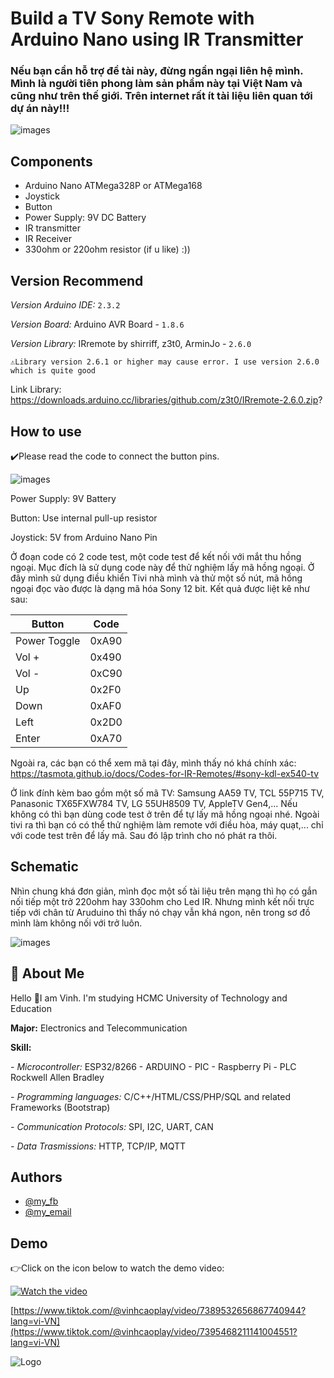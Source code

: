 
# Build a TV Sony Remote with Arduino Nano using IR Transmitter

### Nếu bạn cần hỗ trợ đề tài này, đừng ngần ngại liên hệ mình. Mình là người tiên phong làm sản phẩm này tại Việt Nam và cũng như trên thế giới. Trên internet rất ít tài liệu liên quan tới dự án này!!!

![images](https://github.com/VinhCao09/Making_a_RemoteTVSony/blob/main/images/1.jpg)

## Components
- Arduino Nano ATMega328P or ATMega168
- Joystick
- Button
- Power Supply: 9V DC Battery
- IR transmitter
- IR Receiver
- 330ohm or 220ohm resistor (if u like) :))

## Version Recommend
*Version Arduino IDE:*
`2.3.2`

*Version Board:* Arduino AVR Board - `1.8.6`

*Version Library:* IRremote by shirriff, z3t0, ArminJo - `2.6.0`

`⚠️Library version 2.6.1 or higher may cause error. I use version 2.6.0 which is quite good`

Link Library: https://downloads.arduino.cc/libraries/github.com/z3t0/IRremote-2.6.0.zip?

## How to use

✔️Please read the code to connect the button pins.

![images](https://github.com/VinhCao09/Making_a_RemoteTVSony/blob/main/images/3.jpg)

Power Supply: 9V Battery

Button: Use internal pull-up resistor

Joystick: 5V from Arduino Nano Pin

Ở đoạn code có 2 code test, một code test để kết nối với mắt thu hồng ngoại. Mục đích là sử dụng code này để thử nghiệm lấy mã hồng ngoại. Ở đây mình sử dụng điều khiển Tivi nhà mình và thử một số nút, mã hồng ngoại đọc vào được là dạng mã hóa Sony 12 bit. Kết quả được liệt kê như sau:

Button |Code | 
--- | --- |
Power Toggle | 0xA90 |
Vol + | 0x490 |
Vol - | 0xC90 |
Up | 0x2F0 |
Down | 0xAF0 |
Left| 0x2D0 |
Enter | 0xA70 |

Ngoài ra, các bạn có thể xem mã tại đây, mình thấy nó khá chính xác: https://tasmota.github.io/docs/Codes-for-IR-Remotes/#sony-kdl-ex540-tv

Ở link đính kèm bao gồm một số mã TV: Samsung AA59 TV, TCL 55P715 TV, Panasonic TX65FXW784 TV, LG 55UH8509 TV, AppleTV Gen4,... Nếu không có thì bạn dùng code test ở trên để tự lấy mã hồng ngoại nhé. Ngoài tivi ra thì bạn có có thể thử nghiệm làm remote với điều hòa, máy quạt,... chỉ với code test trên để lấy mã. Sau đó lập trình cho nó phát ra thôi.

## Schematic

Nhìn chung khá đơn giản, mình đọc một số tài liệu trên mạng thì họ có gắn nối tiếp một trở 220ohm hay 330ohm cho Led IR. Nhưng mình kết nối trực tiếp với chân từ Aruduino thì thấy nó chạy vẫn khá ngon, nên trong sơ đồ mình làm không nối với trở luôn.

![images](https://github.com/VinhCao09/Making_a_RemoteTVSony/blob/main/images/4.jpg)

## 

## 🚀 About Me
Hello 👋I am Vinh. I'm studying HCMC University of Technology and Education

**Major:** Electronics and Telecommunication

**Skill:** 

*- Microcontroller:* ESP32/8266 - ARDUINO - PIC - Raspberry Pi - PLC Rockwell Allen Bradley

*- Programming languages:* C/C++/HTML/CSS/PHP/SQL and
related Frameworks (Bootstrap)

*- Communication Protocols:* SPI, I2C, UART, CAN

*- Data Trasmissions:* HTTP, TCP/IP, MQTT
## Authors

- [@my_fb](https://www.facebook.com/vcao.vn)
- [@my_email](contact@vinhcaodatabase.com)

## Demo

👉Click on the icon below to watch the demo video:

[![Watch the video](https://media3.giphy.com/media/A7LF3J4uMJQ4r8ApLg/giphy.gif?cid=6c09b95275l1l3krhehcppcrgllmv64r7jd6py964efin2av&ep=v1_internal_gif_by_id&rid=giphy.gif&ct=s)](https://www.tiktok.com/@vinhcaoplay/video/7395468211141004551?lang=vi-VN)

[https://www.tiktok.com/@vinhcaoplay/video/7389532656867740944?lang=vi-VN](https://www.tiktok.com/@vinhcaoplay/video/7395468211141004551?lang=vi-VN)


![Logo](https://codingninja.asia/images/codeninjalogo.png)

